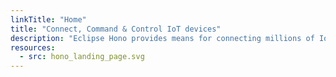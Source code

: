 ```yaml
---
linkTitle: "Home"
title: "Connect, Command & Control IoT devices"
description: "Eclipse Hono provides means for connecting millions of IoT devices using arbitrary protocols and interacting with them via uniform APIs."
resources:
  - src: hono_landing_page.svg
---
```

